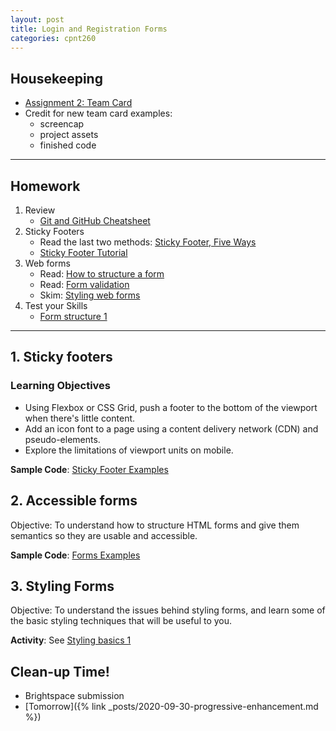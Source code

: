 ```yaml
---
layout: post
title: Login and Registration Forms
categories: cpnt260
---
```

## Housekeeping
- [Assignment 2: Team Card](https://github.com/sait-wbdv/assessments/tree/master/cpnt260/assignment-2)
- Credit for new team card examples:
  - screencap
  - project assets
  - finished code

---

## Homework
1. Review
    - [Git and GitHub Cheatsheet]({{site.baseurl}}/cheatsheets/git-gh/)
2. Sticky Footers
    - Read the last two methods: [Sticky Footer, Five Ways](https://css-tricks.com/couple-takes-sticky-footer/)
    - [Sticky Footer Tutorial](https://philipwalton.github.io/solved-by-flexbox/demos/sticky-footer/)
3. Web forms
    - Read: [How to structure a form](https://developer.mozilla.org/en-US/docs/Learn/Forms/How_to_structure_a_web_form)
    - Read: [Form validation](https://developer.mozilla.org/en-US/docs/Learn/Forms/Form_validation)
    - Skim: [Styling web forms](https://developer.mozilla.org/en-US/docs/Learn/Forms/Styling_web_forms)
4. Test your Skills
    - [Form structure 1](https://developer.mozilla.org/en-US/docs/Learn/Forms/Test_your_skills:_Form_structure)

---

## 1. Sticky footers
### Learning Objectives
- Using Flexbox or CSS Grid, push a footer to the bottom of the viewport when there's little content.
- Add an icon font to a page using a content delivery network (CDN) and pseudo-elements.
- Explore the limitations of viewport units on mobile.

**Sample Code**: [Sticky Footer Examples]({{site.baseurl}}/sample-code/frontend/sticky-footer/)

## 2. Accessible forms
Objective: To understand how to structure HTML forms and give them semantics so they are usable and accessible.

**Sample Code**: [Forms Examples]({{site.baseurl}}/sample-code/frontend/forms/)

## 3. Styling Forms
Objective: To understand the issues behind styling forms, and learn some of the basic styling techniques that will be useful to you.

**Activity**: See [Styling basics 1](https://developer.mozilla.org/en-US/docs/Learn/Forms/Test_your_skills:_Styling_basics)

## Clean-up Time!
- Brightspace submission
- [Tomorrow]({% link _posts/2020-09-30-progressive-enhancement.md %})